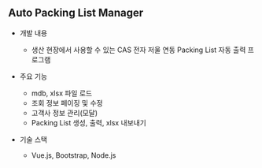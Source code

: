 ## Auto Packing List Manager

+ 개발 내용
  + 생산 현장에서 사용할 수 있는 CAS 전자 저울 연동 Packing List 자동 출력 프로그램

+ 주요 기능
  + mdb, xlsx 파일 로드
  + 조회 정보 페이징 및 수정
  + 고객사 정보 관리(모달)
  + Packing List 생성, 출력, xlsx 내보내기
  
+ 기술 스택
  + Vue.js, Bootstrap, Node.js
    
